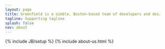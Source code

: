 ```yaml
---
layout: page
title: Greenfield is a nimble, Boston-based team of developers and designers.
tagline: Supporting tagline
splash: false
nav: about
---
```

{% include JB/setup %}
{% include about-us.html %}
